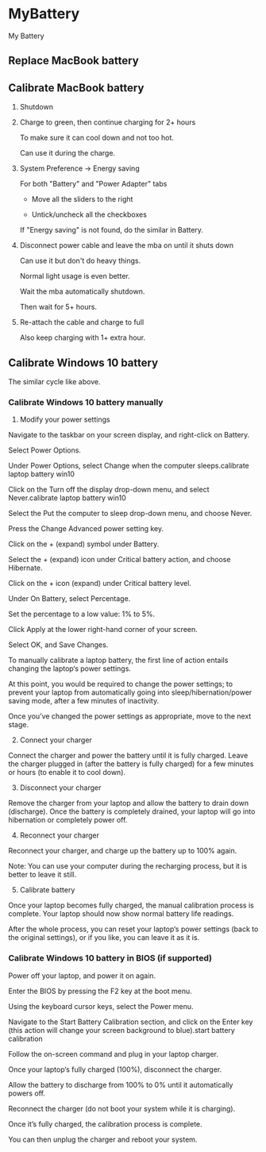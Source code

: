 # MyBattery

My Battery

## Replace MacBook battery

## Calibrate MacBook battery

1. Shutdown

2. Charge to green, then continue charging for 2+ hours

   To make sure it can cool down and not too hot.

   Can use it during the charge.

3. System Preference -> Energy saving

   For both "Battery" and "Power Adapter" tabs

   - Move all the sliders to the right

   - Untick/uncheck all the checkboxes

   If "Energy saving" is not found, do the similar in Battery.

4. Disconnect power cable and leave the mba on until it shuts down

   Can use it but don't do heavy things.

   Normal light usage is even better.

   Wait the mba automatically shutdown.

   Then wait for 5+ hours.

5. Re-attach the cable and charge to full

   Also keep charging with 1+ extra hour.

## Calibrate Windows 10 battery

The similar cycle like above.

### Calibrate Windows 10 battery manually

1. Modify your power settings

Navigate to the taskbar on your screen display, and right-click on Battery.

Select Power Options.

Under Power Options, select Change when the computer sleeps.calibrate laptop battery win10

Click on the Turn off the display drop-down menu, and select Never.calibrate laptop battery win10

Select the Put the computer to sleep drop-down menu, and choose Never.

Press the Change Advanced power setting key.

Click on the + (expand) symbol under Battery.

Select the + (expand) icon under Critical battery action, and choose Hibernate.

Click on the + icon (expand) under Critical battery level.

Under On Battery, select Percentage.

Set the percentage to a low value: 1% to 5%.

Click Apply at the lower right-hand corner of your screen.

Select OK, and Save Changes.

To manually calibrate a laptop battery, the first line of action entails changing the laptop‘s power settings.

At this point, you would be required to change the power settings; to prevent your laptop from automatically going into sleep/hibernation/power saving mode, after a few minutes of inactivity.

Once you’ve changed the power settings as appropriate, move to the next stage.

2. Connect your charger

Connect the charger and power the battery until it is fully charged. Leave the charger plugged in (after the battery is fully charged) for a few minutes or hours (to enable it to cool down).

3. Disconnect your charger

Remove the charger from your laptop and allow the battery to drain down (discharge). Once the battery is completely drained, your laptop will go into hibernation or completely power off.

4. Reconnect your charger

Reconnect your charger, and charge up the battery up to 100% again.

Note: You can use your computer during the recharging process, but it is better to leave it still.

5. Calibrate battery

Once your laptop becomes fully charged, the manual calibration process is complete. Your laptop should now show normal battery life readings.

After the whole process, you can reset your laptop‘s power settings (back to the original settings), or if you like, you can leave it as it is.

### Calibrate Windows 10 battery in BIOS (if supported)

Power off your laptop, and power it on again.

Enter the BIOS by pressing the F2 key at the boot menu.

Using the keyboard cursor keys, select the Power menu.

Navigate to the Start Battery Calibration section, and click on the Enter key (this action will change your screen background to blue).start battery calibration

Follow the on-screen command and plug in your laptop charger.

Once your laptop‘s fully charged (100%), disconnect the charger.

Allow the battery to discharge from 100% to 0% until it automatically powers off.

Reconnect the charger (do not boot your system while it is charging).

Once it’s fully charged, the calibration process is complete.

You can then unplug the charger and reboot your system.
